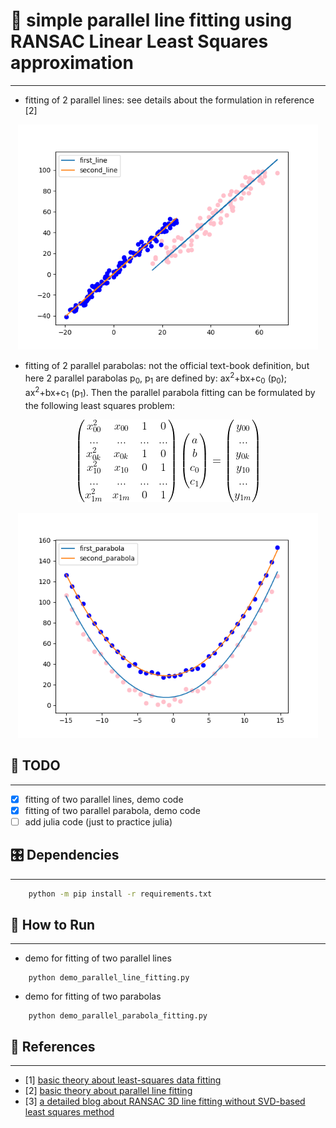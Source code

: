 # 📝 simple parallel line fitting using RANSAC Linear Least Squares approximation
***

- fitting of 2 parallel lines: see details about the formulation in reference [2]

<p align="center">
  <img width="480" height="360" src="./docs/images/parallel_line.png">
</p>

- fitting of 2 parallel parabolas: not the official text-book definition, but here 2 parallel parabolas p<sub>0</sub>, p<sub>1</sub> are defined by: ax<sup>2</sup>+bx+c<sub>0</sub> (p<sub>0</sub>); ax<sup>2</sup>+bx+c<sub>1</sub> (p<sub>1</sub>). Then the parallel parabola fitting can be formulated by the following least squares problem:

<p align="center">
  <img src="./docs/images/parallel_parabola_ls_eq.gif">
</p>

<p align="center">
  <img width="480" height="360" src="./docs/images/parallel_parabola.png">
</p>

## :tada: TODO
***

- [x] fitting of two parallel lines, demo code
- [x] fitting of two parallel parabola, demo code
- [ ] add julia code (just to practice julia)

## 🎛  Dependencies
***
```bash
    python -m pip install -r requirements.txt
```

## :running: How to Run ##
***

- demo for fitting of two parallel lines
```
    python demo_parallel_line_fitting.py
```

- demo for fitting of two parabolas
```
    python demo_parallel_parabola_fitting.py
```

## :gem: References ##
***

- [1] [basic theory about least-squares data fitting](https://courses.grainger.illinois.edu/cs357/sp2021/notes/ref-17-least-squares.html)
- [2] [basic theory about parallel line fitting](http://people.inf.ethz.ch/arbenz/MatlabKurs/node86.html)
- [3] [a detailed blog about RANSAC 3D line fitting without SVD-based least squares method](https://zalo.github.io/blog/line-fitting/)
